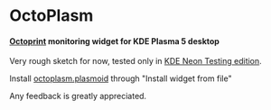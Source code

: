 # OctoPlasm
#### [Octoprint](https://octoprint.org/) monitoring widget for KDE Plasma 5 desktop
Very rough sketch for now, tested only in [KDE Neon Testing edition](https://neon.kde.org/download).

Install [octoplasm.plasmoid](/octoplasm.plasmoid) through "Install widget from file"

Any feedback is greatly appreciated.

[](/screenshots/1.png?raw=true)
[](/screenshots/2.png?raw=true)
[](/screenshots/3.png?raw=true)
[](/screenshots/4.png?raw=true)
[](/screenshots/5.png?raw=true)
